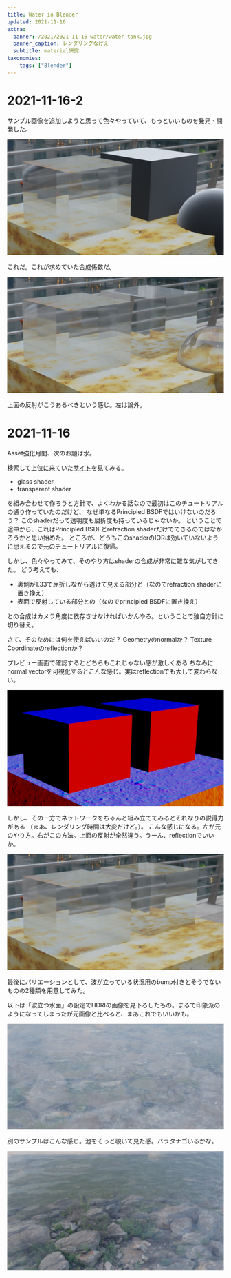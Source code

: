 ```yaml
---
title: Water in Blender
updated: 2021-11-16
extra:
  banner: /2021/2021-11-16-water/water-tank.jpg
  banner_caption: レンダリングなげえ
  subtitle: material研究
taxonomies:
    tags: ["Blender"]
---
```

# 2021-11-16-2

サンプル画像を追加しようと思って色々やっていて、もっといいものを発見・開発した。

![](/2021/2021-11-16-water/fresnel.jpg)

これだ。これが求めていた合成係数だ。

![](/2021/2021-11-16-water/fresnel-result.jpg)

上面の反射がこうあるべきという感じ。左は論外。

# 2021-11-16

Asset強化月間、次のお題は水。

検索して上位に来ていた[サイト](https://pierodetomi.medium.com/how-to-easily-setup-a-good-water-shader-in-blender-tutorial-3e0d20e6132e)を見てみる。

- glass shader
- transparent shader

を組み合わせて作ろうと方針で、よくわかる話なので最初はこのチュートリアルの通り作っていたのだけど、
なぜ単なるPrincipled BSDFではいけないのだろう？
このshaderだって透明度も屈折度も持っているじゃないか。
ということで途中から、これはPrincipled BSDFとrefraction shaderだけでできるのではなかろうかと思い始めた。
ところが、どうもこのshaderのIORは効いていないように思えるので元のチュートリアルに復帰。

しかし、色々やってみて、そのやり方はshaderの合成が非常に雑な気がしてきた。
どう考えても、

- 裏側が1.33で屈折しながら透けて見える部分と（なのでrefraction shaderに置き換え）
- 表面で反射している部分との（なのでprincipled BSDFに置き換え）

との合成はカメラ角度に依存させなければいかんやろ。ということで独自方針に切り替え。

さて、そのためには何を使えばいいのだ？
Geometryのnormalか？ Texture Coordinateのreflectionか？

プレビュー画面で確認するとどちらもこれじゃない感が激しくある
ちなみにnormal vectorを可視化するとこんな感じ。実はreflectionでも大して変わらない。

![](/2021/2021-11-16-water/normal.jpg)

しかし、その一方でネットワークをちゃんと組み立ててみるとそれなりの説得力がある
（まあ、レンダリング時間は大変だけど。）。
こんな感じになる。左が元のやり方。右がこの方法。上面の反射が全然違う。うーん、reflectionでいいか。

![](/2021/2021-11-16-water/reflection-result.jpg)


最後にバリエーションとして、波が立っている状況用のbump付きとそうでないものの2種類を用意してみた。

以下は「波立つ水面」の設定でHDRIの画像を見下ろしたもの。まるで印象派のようになってしまったが元画像と比べると、まあこれでもいいかも。

![](/2021/2021-11-16-water/cycles-1.jpg)

別のサンプルはこんな感じ。池をそっと覗いて見た感。バラタナゴいるかな。

![](/2021/2021-11-16-water/banner.jpg)
